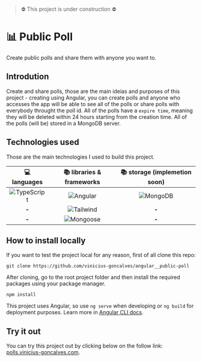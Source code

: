 > ⛔ This project is under construction ⛔

 # 📊 Public Poll

Create public polls and share them with anyone you want to.

<div>

## Introdution

Create and share polls, those are the main ideias and purposes of this project - creating using Angular, you can create polls and anyone who accesses the app will be able to see all of the polls or share polls with everybody throught the poll id. All of the polls have a `expire time`, meaning they will be deleted within 24 hours starting from the creation time. All of the polls (will be) stored in a MongoDB server.

</div>

<div>

## Technologies used

Those are the main technologies I used to build this project.

|  💻 languages   | 📚 libraries & frameworks | 📚 storage (implemetion soon) |
| :-------------: | :-----------------------: | :----------------------------: |
| ![][typescript] | ![][angular]              | ![][mongodb]                   |
| **-**           | ![][tailwind]             | **-**                          |
| **-**           | ![][mongoose]             | **-**                          |

</div>

<div>

## How to install locally

If you want to test the project local for any reason, first of all clone this repo:

```
git clone https://github.com/vinicius-goncalves/angular__public-poll
```

After cloning, go to the root project folder and then install the required packages using your package manager.

```
npm install
```

This project uses Angular, so use `ng serve` when developing or `ng build` for deployment purposes. Learn more in [Angular CLI docs](https://angular.dev/cli).

</div>

<div>

## Try it out

You can try this project out by clicking below on the follow link: [polls.vinicius-goncalves.com][try-it-out-path].

</div>

[comment]: # 'assets-path'
[typescript]: <https://img.shields.io/badge/TypeScript-323330?style=for-the-badge&logo=typescript&logoColor=3077C5> 'TypeScript'
[angular]: <https://img.shields.io/badge/Angular-323330?style=for-the-badge&logo=angular&logoColor=764ABC> "Angular"
[tailwind]: <https://img.shields.io/badge/Tailwind-323330?style=for-the-badge&logo=TailwindCSS> 'Tailwind'
[mongodb]: <https://img.shields.io/badge/MongoDB-323330?style=for-the-badge&logo=mongodb&logoColor=4EA94B> "MongoDB"
[mongoose]: <https://img.shields.io/badge/Mongoose-323330?style=for-the-badge&logo=mongoose&logoColor=880000> "Mongoose"
[comment]: # 'assets-path'
[comment]: # 'reference-links'
[try-it-out-path]: https://polls.vinicius-goncalves.com 'Public Polls'
[comment]: # 'reference-links'
